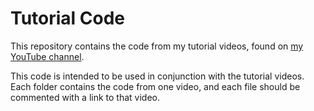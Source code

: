 # Tutorial Code

This repository contains the code from my tutorial videos, found on [my YouTube channel](https://www.youtube.com/channel/UCGsMcIl8PNuI-q88i0D_l0w).

This code is intended to be used in conjunction with the tutorial videos. Each folder contains the code from one video, and each file should be commented with a link to that video.
